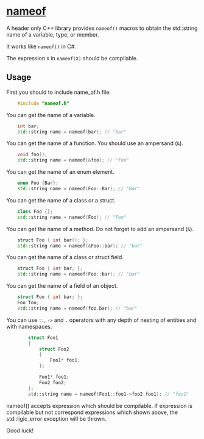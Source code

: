 # [nameof](https://github.com/bravikov/nameof)

A header only C++ library provides ```nameof()``` macros to obtain the std::string name of a variable, type, or member.

It works like ```nameof()``` in C#.

The expression ```X``` in ```nameof(X)``` should be compilable.

## Usage

First you should to include name_of.h file.

```cpp
    #include "nameof.h"
```

You can get the name of a variable.

```cpp
    int bar;
    std::string name = nameof(bar); // "bar"
```

You can get the name of a function. You should use an ampersand (```&```).

```cpp
    void foo();
    std::string name = nameof(&foo); // "foo"
```

You can get the name of an enum element.

```cpp
    enum Foo {Bar};
    std::string name = nameof(Foo::Bar); // "Bar"
```

You can get the name of a class or a struct.

```cpp
    class Foo {};
    std::string name = nameof(Foo); // "Foo"
```

You can get the name of a method. Do not forget to add an ampersand (```&```).

```cpp
    struct Foo { int bar(); };
    std::string name = nameof(&Foo::bar); // "bar"
```

You can get the name of a class or struct field.

```cpp
    struct Foo { int bar; };
    std::string name = nameof(Foo::bar); // "bar"
```

You can get the name of a field of an object.

```cpp
    struct Foo { int bar; };
    Foo foo;
    std::string name = nameof(foo.bar); // "bar"
```

You can use ```::```, ```->``` and ```.``` operators with any depth of nesting of entities and with namespaces.

```cpp
        struct Foo1
        {
            struct Foo2
            {
                Foo1* foo1;
            };

            Foo1* foo1;
            Foo2 foo2;
        };
        std::string name = nameof(Foo1::foo1->foo2.foo1); // "foo1"
```

nameof() accepts expression which should be compilable. If expression is compilable but not correspond expressions which shown above, the std::ligic_error exception will be thrown.

Good luck!

